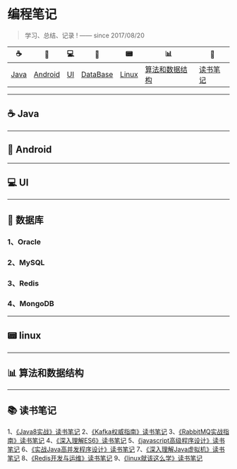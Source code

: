 # 编程笔记

> 学习、总结、记录 ! —— since 2017/08/20

☕️ | 📱 | 💻 | 💾 | 📟 | 📊 | 📕 
 ---- | ---- | ---- | ---- | ---- | ---- | ---- 
<a href="#Java">Java</a> | <a href="#Android">Android</a> | <a href="#UI">UI</a> | <a href="#DataBase">DataBase</a> | <a href="#Linux">Linux</a> | <a href="#算法和数据结构">算法和数据结构</a> | <a href="#books-读书笔记">读书笔记</a> 

---

## ☕️ Java

---

## 📱 Android

---

## 💻 UI

--- 

## 💾 数据库

### 1、Oracle

### 2、MySQL

### 3、Redis

### 4、MongoDB

---

## 📟 linux

---

## 📊 算法和数据结构

---

## :books: 读书笔记

1、[《Java8实战》读书笔记](https://github.com/qshomewy/JavaNotes/blob//master/notes/《Java8实战》读书笔记.md)
2、[《Kafka权威指南》读书笔记](https://github.com/qshomewy/JavaNotes/blob/master/notes/《Kafka权威指南》读书笔记.md) 
3、[《RabbitMQ实战指南》读书笔记](https://github.com/qshomewy/JavaNotes/blob/master/notes/《RabbitMQ实战指南》读书笔记.md) 
4、[《深入理解ES6》读书笔记](https://github.com/qshomewy/JavaNotes/blob/master/notes/《深入理解ES6》读书笔记.md)
5、[《javascript高级程序设计》读书笔记](https://github.com/qshomewy/JavaNotes/blob/master/notes/《javascript高级程序设计》读书笔记.md) 
6、[《实战Java高并发程序设计》读书笔记](https://github.com/qshomewy/JavaNotes/blob/master/notes/《实战Java高并发程序设计》读书笔记.md)
7、[《深入理解Java虚拟机》读书笔记](https://github.com/qshomewy/JavaNotes/blob/master/notes/《深入理解Java虚拟机》读书笔记.md) 
8、[《Redis开发与运维》读书笔记](https://github.com/qshomewy/JavaNotes/blob/master/notes/《Redis开发与运维》读书笔记.md) 
9、[《linux就该这么学》读书笔记](https://github.com/qshomewy/JavaNotes/blob/master/notes/《linux就该这么学》读书笔记.md) 


